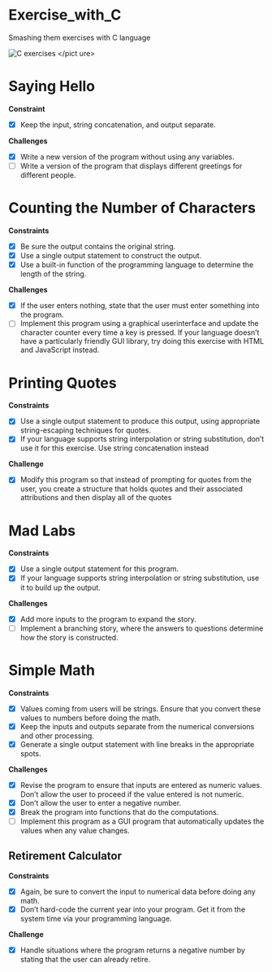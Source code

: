 # Exercise_with_C
Smashing them exercises with C language

 <picture> <source media="(prefers-color-scheme: dark)" srcset="https://i.imgur.com/9A2r2U5.jpg"> <source media="(prefers-color-scheme: light)" srcset="https://i.imgur.com/9A2r2U5.jpg"> <img alt="C exercises" src="https://i.imgur.com/9A2r2U5.jpg"> </pict    ure>

# Saying Hello
**Constraint**
- [x] Keep the input, string concatenation, and output separate.

**Challenges**
- [x] Write a new version of the program without using any
variables.
- [ ] Write a version of the program that displays different
greetings for different people.

# Counting the Number of Characters
**Constraints**
- [x] Be sure the output contains the original string.
- [x] Use a single output statement to construct the output.
- [x] Use a built-in function of the programming language to
determine the length of the string.

**Challenges**
- [x] If the user enters nothing, state that the user must enter
something into the program.
- [ ] Implement this program using a graphical userinterface
and update the character counter every time a key is
pressed. If your language doesn’t have a particularly
friendly GUI library, try doing this exercise with HTML
and JavaScript instead.

# Printing Quotes
**Constraints**
- [x] Use a single output statement to produce this output,
using appropriate string-escaping techniques for quotes.
- [x] If your language supports string interpolation or string
substitution, don’t use it for this exercise. Use string
concatenation instead

**Challenge**
- [x] Modify this program so that
instead of prompting for quotes from the user, you create a structure that holds quotes and their associated
attributions and then display all of the quotes

# Mad Labs
**Constraints**
- [x] Use a single output statement for this program.
- [x] If your language supports string interpolation or string
substitution, use it to build up the output.

**Challenges**
- [x] Add more inputs to the program to expand the story.
- [ ] Implement a branching story, where the answers to
questions determine how the story is constructed.

# Simple Math
**Constraints**
- [x] Values coming from users will be strings. Ensure that
you convert these values to numbers before doing the
math.
- [x] Keep the inputs and outputs separate from the numerical
conversions and other processing.
- [x] Generate a single output statement with line breaks in
the appropriate spots.

**Challenges**
- [x] Revise the program to ensure that inputs are entered as
numeric values. Don’t allow the user to proceed if the
value entered is not numeric.
- [x] Don’t allow the user to enter a negative number.
- [x] Break the program into functions that do the computations.
- [ ] Implement this program as a GUI program that automatically updates the values when any value changes.

## Retirement Calculator
**Constraints**
- [x] Again, be sure to convert the input to numerical data
before doing any math.
- [x] Don’t hard-code the current year into your program.
Get it from the system time via your programming language.

**Challenge**
- [x] Handle situations where the program returns a negative
number by stating that the user can already retire.

